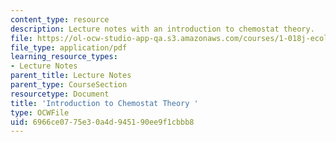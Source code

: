 ```yaml
---
content_type: resource
description: Lecture notes with an introduction to chemostat theory.
file: https://ol-ocw-studio-app-qa.s3.amazonaws.com/courses/1-018j-ecology-i-the-earth-system-fall-2009/6966ce0775e30a4d945190ee9f1cbbb8_MIT1_018JF09_Lec14.pdf
file_type: application/pdf
learning_resource_types:
- Lecture Notes
parent_title: Lecture Notes
parent_type: CourseSection
resourcetype: Document
title: 'Introduction to Chemostat Theory '
type: OCWFile
uid: 6966ce07-75e3-0a4d-9451-90ee9f1cbbb8
---
```

